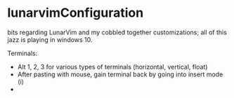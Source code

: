 # lunarvimConfiguration
bits regarding LunarVim and my cobbled together customizations; all of this jazz is playing in windows 10.



Terminals:
* Alt 1, 2, 3 for various types of terminals (horizontal, vertical, float)
* After pasting with mouse, gain terminal back by going into insert mode (i)
* 
